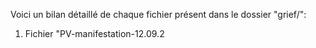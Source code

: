 Voici un bilan détaillé de chaque fichier présent dans le dossier "grief/":

1. Fichier "PV-manifestation-12.09.2